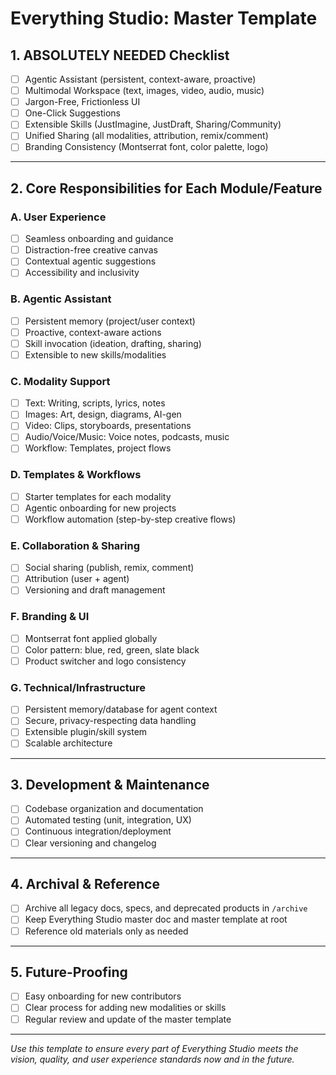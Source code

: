 # Everything Studio: Master Template

## 1. ABSOLUTELY NEEDED Checklist
- [ ] Agentic Assistant (persistent, context-aware, proactive)
- [ ] Multimodal Workspace (text, images, video, audio, music)
- [ ] Jargon-Free, Frictionless UI
- [ ] One-Click Suggestions
- [ ] Extensible Skills (JustImagine, JustDraft, Sharing/Community)
- [ ] Unified Sharing (all modalities, attribution, remix/comment)
- [ ] Branding Consistency (Montserrat font, color palette, logo)

---

## 2. Core Responsibilities for Each Module/Feature

### A. User Experience
- [ ] Seamless onboarding and guidance
- [ ] Distraction-free creative canvas
- [ ] Contextual agentic suggestions
- [ ] Accessibility and inclusivity

### B. Agentic Assistant
- [ ] Persistent memory (project/user context)
- [ ] Proactive, context-aware actions
- [ ] Skill invocation (ideation, drafting, sharing)
- [ ] Extensible to new skills/modalities

### C. Modality Support
- [ ] Text: Writing, scripts, lyrics, notes
- [ ] Images: Art, design, diagrams, AI-gen
- [ ] Video: Clips, storyboards, presentations
- [ ] Audio/Voice/Music: Voice notes, podcasts, music
- [ ] Workflow: Templates, project flows

### D. Templates & Workflows
- [ ] Starter templates for each modality
- [ ] Agentic onboarding for new projects
- [ ] Workflow automation (step-by-step creative flows)

### E. Collaboration & Sharing
- [ ] Social sharing (publish, remix, comment)
- [ ] Attribution (user + agent)
- [ ] Versioning and draft management

### F. Branding & UI
- [ ] Montserrat font applied globally
- [ ] Color pattern: blue, red, green, slate black
- [ ] Product switcher and logo consistency

### G. Technical/Infrastructure
- [ ] Persistent memory/database for agent context
- [ ] Secure, privacy-respecting data handling
- [ ] Extensible plugin/skill system
- [ ] Scalable architecture

---

## 3. Development & Maintenance
- [ ] Codebase organization and documentation
- [ ] Automated testing (unit, integration, UX)
- [ ] Continuous integration/deployment
- [ ] Clear versioning and changelog

---

## 4. Archival & Reference
- [ ] Archive all legacy docs, specs, and deprecated products in `/archive`
- [ ] Keep Everything Studio master doc and master template at root
- [ ] Reference old materials only as needed

---

## 5. Future-Proofing
- [ ] Easy onboarding for new contributors
- [ ] Clear process for adding new modalities or skills
- [ ] Regular review and update of the master template

---

*Use this template to ensure every part of Everything Studio meets the vision, quality, and user experience standards now and in the future.*
